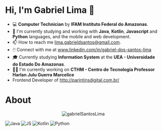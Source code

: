 # Hi, I'm Gabriel Lima :wave:

- :computer: **Computer Technician** by **IFAM Instituto Federal do Amazonas**.
- 🌱 I'm currently studying and working with **Java**, **Kotlin**, **Javascript** and **Python** languages, and the mobile and web development. 
- 📫 How to reach me lima.gabrieldsantos@gmail.com.
- 🖱️ Connect with me at www.linkedin.com/in/gabriel-dos-santos-lima
- 🎓 Currently studying **Information System** at the **UEA - Universidade do Estado Do Amazonas**.
- :office_worker: I'm currently working on **CTHM - Centro de Tecnologia Professor Harlan Julu Guerra Marcelice**
- Frontend Developer of http://parintinsdigital.com.br/

# About

<p align="center">
<img src="https://github-readme-stats.vercel.app/api?username=gabrielSantosLima&show_icons=true&theme=dark" alt="gabrielSantosLima"/>
</p>

![Java](https://img.shields.io/badge/Java-ED8B00?style=for-the-badge&logo=java&logoColor=white)
![JS](https://img.shields.io/badge/JavaScript-323330?style=for-the-badge&logo=javascript&logoColor=F7DF1E)
![Kotlin](https://img.shields.io/badge/Kotlin-0095D5?&style=for-the-badge&logo=kotlin&logoColor=white)
![Python](https://img.shields.io/badge/Python-3776AB?style=for-the-badge&logo=python&logoColor=white)
